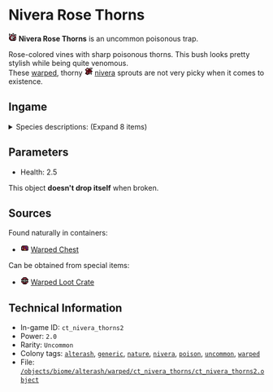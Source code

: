 # Nivera Rose Thorns

<img src="https://raw.githubusercontent.com/Ceterai/Enternia/main/objects/biome/alterash/warped/ct_nivera_thorns/icon.png" alt="Nivera Rose Thorns icon" loading="lazy" height=16px width="auto" /> **Nivera Rose Thorns** is an uncommon poisonous trap.

Rose-colored vines with sharp poisonous thorns. This bush looks pretty stylish while being quite venomous.  
These [warped](https://ceterai.github.io/MyEnternia/Wiki/Tags/Warped), thorny <img src="https://raw.githubusercontent.com/Ceterai/Enternia/main/objects/alta/special/plants/trees/ct_nivera_tree.png" alt="Nivera icon" loading="lazy" height=16px width="auto" /> [nivera](https://ceterai.github.io/MyEnternia/Wiki/Nivera) sprouts are not very picky when it comes to existence.

## Ingame

<details><summary>Species descriptions: (Expand 8 items)</summary>

- Alta: A premature nivera bush. You can tell that by the color of the vines. Still very dangerous.
- Apex: Sharp. I'd better avoid them.
- Avian: If only I could fly.
- Floran: Better desstroy it while ssmall. Evil plant hurtss even Floran.
- Glitch: Cautious. These look dangerous.
- Human: Don't wanna step in those...
- Hylotl: These look deadly.
- Novakid: These sure look sharp, I'm ready to hightail it outta here!

</details>

## Parameters

- Health: 2.5

This object **doesn't drop itself** when broken.

## Sources

Found naturally in containers:

- <img src="https://raw.githubusercontent.com/Ceterai/Enternia/main/objects/biome/alterash/warped/decorative/chest/icon.png" alt="Warped Chest icon" loading="lazy" height=16px width="auto" /> [Warped Chest](https://ceterai.github.io/MyEnternia/Wiki/WarpedChest)

Can be obtained from special items:

- <img src="https://raw.githubusercontent.com/Ceterai/Enternia/main/items/active/alta/loot/biome/ct_warped_loot.png" alt="Warped Loot Crate icon" loading="lazy" height=16px width="auto" /> [Warped Loot Crate](https://ceterai.github.io/MyEnternia/Wiki/WarpedLootCrate)

## Technical Information

- In-game ID: `ct_nivera_thorns2`
- Power: `2.0`
- Rarity: `Uncommon`
- Colony tags: [`alterash`](https://ceterai.github.io/MyEnternia/Wiki/Tags/Alterash), [`generic`](https://ceterai.github.io/MyEnternia/Wiki/Tags/Generic), [`nature`](https://ceterai.github.io/MyEnternia/Wiki/Tags/Nature), [`nivera`](https://ceterai.github.io/MyEnternia/Wiki/Tags/Nivera), [`poison`](https://ceterai.github.io/MyEnternia/Wiki/Tags/Poison), [`uncommon`](https://ceterai.github.io/MyEnternia/Wiki/Tags/Uncommon), [`warped`](https://ceterai.github.io/MyEnternia/Wiki/Tags/Warped)
- File: [`/objects/biome/alterash/warped/ct_nivera_thorns/ct_nivera_thorns2.object`](https://github.com/Ceterai/Enternia/blob/main/objects/biome/alterash/warped/ct_nivera_thorns/ct_nivera_thorns2.object)
